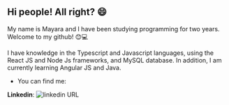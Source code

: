 ## Hi people! All right? :smile:

My name is Mayara and I have been studying programming for two years. Welcome to my github! 😊💻

I have knowledge in the Typescript and Javascript languages, using the React JS and Node Js frameworks, and MySQL database. In addition, I am currently learning Angular JS and Java.

- You can find me: <br>

**Linkedin**: ![linkedin URL](https://img.shields.io/badge/mayaramaaraujo-linkedin-blue?link=https://www.linkedin.com/in/mayaramaaraujo/)



 

<!--
**mayaramaaraujo/mayaramaaraujo** is a ✨ _special_ ✨ repository because its `README.md` (this file) appears on your GitHub profile.

Here are some ideas to get you started:

- 🔭 I’m currently working on ...
- 🌱 I’m currently learning ...
- 👯 I’m looking to collaborate on ...
- 🤔 I’m looking for help with ...
- 💬 Ask me about ...
- 📫 How to reach me: ...
- 😄 Pronouns: ...
- ⚡ Fun fact: ...
-->

